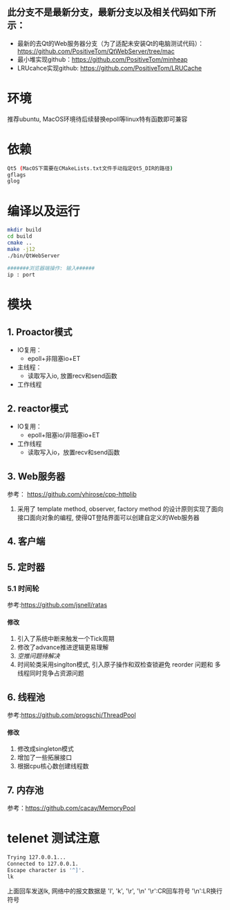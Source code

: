 ## 此分支不是最新分支，最新分支以及相关代码如下所示：
+ 最新的去Qt的Web服务器分支（为了适配未安装Qt的电脑测试代码）：https://github.com/PositiveTom/QtWebServer/tree/mac
+ 最小堆实现github：https://github.com/PositiveTom/minheap
+ LRUcahce实现github: https://github.com/PositiveTom/LRUCache
#  环境
推荐ubuntu, MacOS环境待后续替换epoll等linux特有函数即可兼容

#   依赖
```bash
Qt5 (MacOS下需要在CMakeLists.txt文件手动指定Qt5_DIR的路径)
gflags
glog
```

#   编译以及运行
```bash
mkdir build
cd build
cmake ..
make -j12
./bin/QtWebServer

#######浏览器端操作: 输入######
ip : port
```

#   模块

## 1. Proactor模式
+ IO复用：
  + epoll+非阻塞io+ET
+ 主线程：
  + 读取写入io, 放置recv和send函数
+ 工作线程

## 2. reactor模式
+ IO复用：
  + epoll+阻塞io/非阻塞io+ET
+ 工作线程
  + 读取写入io，放置recv和send函数


##  3. Web服务器
参考： 
https://github.com/yhirose/cpp-httplib


1. 采用了 template method, observer, factory method 的设计原则实现了面向接口面向对象的编程, 使得QT登陆界面可以创建自定义的Web服务器

<!-- keep-alive机制, 服务器本身是不知道请求属于同一个客户端, 因此会重复建立TCP连接 -->

##  4. 客户端


##  5. 定时器

### 5.1 时间轮
参考:https://github.com/jsnell/ratas

#### 修改
1. 引入了系统中断来触发一个Tick周期
2. 修改了advance推进逻辑更易理解
3. *空推问题待解决*
4. 时间轮类采用singlton模式, 引入原子操作和双检查锁避免 reorder 问题和 多线程同时竞争占资源问题

## 6. 线程池
参考:https://github.com/progschj/ThreadPool
#### 修改
1. 修改成singleton模式
2. 增加了一些拓展接口
3. 根据cpu核心数创建线程数

## 7. 内存池
参考：https://github.com/cacay/MemoryPool






# telenet 测试注意
```bash
Trying 127.0.0.1...
Connected to 127.0.0.1.
Escape character is '^]'.
lk
```

上面回车发送lk, 网络中的报文数据是 'l', 'k', '\r', '\n' 
'\r':CR回车符号
'\n':LR换行符号
